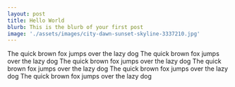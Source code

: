 ```yaml
---
layout: post
title: Hello World
blurb: This is the blurb of your first post
image: './assets/images/city-dawn-sunset-skyline-3337210.jpg'
---
```


The quick brown fox jumps over the lazy dog The quick brown fox jumps over the lazy dog The quick brown fox jumps over the lazy dog The quick brown fox jumps over the lazy dog The quick brown fox jumps over the lazy dog The quick brown fox jumps over the lazy dog